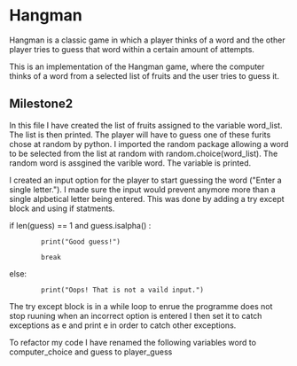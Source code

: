 # Hangman
Hangman is a classic game in which a player thinks of a word and the other player tries to guess that word within a certain amount of attempts.

This is an implementation of the Hangman game, where the computer thinks of a word from a selected list of fruits and the user tries to guess it. 

## Milestone2 
In this file I have created the list of fruits assigned to the variable word_list.
The list is then printed.
The player will have to guess one of these furits chose at random by python.
I imported the random package allowing a word to be selected from the list at random with random.choice(word_list).
The random word is assgined the varible word.
The variable is printed.

I created an input option for the player to start guessing the word ("Enter a single letter.").
I made sure the input would prevent anymore more than a single alpbetical letter being entered.
This was done by adding a try except block and using if statments. 

if len(guess) == 1 and guess.isalpha() :
            
            print("Good guess!")
            
            break 
 
 else: 
           
            print("Oops! That is not a vaild input.")

The try except block is in a while loop to enrue the programme does not stop ruuning when an incorrect option is entered 
I then set it to catch exceptions as e and print e in order to catch other exceptions.

To refactor my code I have renamed the following variables word to computer_choice and guess to player_guess

